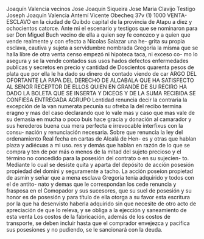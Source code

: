 Joaquín Valencia vecinos
Jose Joaquín Siqueira
Jose Maria Clavijo
Testigo Joseph Joaquín Valencia
Antemí Vicente Obecheq
37v
(1) 1000
VENTA-ESCLAVO
en la ciudad de Quibdo capital de la provincia de Atapu a diez y ochocientos catorce. Ante mi el escenario y testigos que se nominaron para ser Don Miguel Buch vecino de ella a quien soy fe conozco y a quien que
vende realmente y con efecto a Nicolas Salazar una he-
grita su propia esclava, cautiva y sujeta a servidumbre
nombrada Gregoria la misma que se halla libre de otra
venta censo empezó ni hipoteca taca, ni exceso co-
mo lo asegura y se la vende contados sus usos hados defectos enfermedades publicas y secretos en precio y cantidad de Doscientos quarenta pesos de plata que por ella le ha dado su dinero de contado viendo de car
ARGO DEL OFORTANTE LA PAPA DEL DERECHO DE ALCABALA QUE
HA SATISFECTO AL SENOR RECEPTOR DE ELLOS QUIEN EN GRANDE
DE SU RECIRO HA DADO LA BOLETA QUE SE INSERTA Y DICEOS
Y DE LA SUMA RECIBIDA SE CONFIESA ENTREGADA AGRUPO
Lentidad renuncia decir la contraria la excepción de la van numerata pecunia su ofreba la del recibo termina eragno y mas del caso declarando que lo vale mas y caso que mas vale de su demasia en mucha o poco buis hace
gracia y donación al camarador y sus herederos buena cua mera perfecta e irrevocable interfixus con la consu- nación y renunciación necesaria. Sobre que renuncia la ley del ordenamiento Real fecha en cartas de Alcalá de Hen- es y otras que hablan plaza y adiécuas a mi uso.
res y demás que hablan en razón de lo que se compra y ten de por más o menos de la mitad del sujeto precioso y el término no concedido para la posesión del contrato o en su sujecien- to. Mediante lo cual se desiste quita y aparta del depósito de acción posesión propiedad del domini y seguramente a tacho.
La acción poseíon propietad de asmin y señar que a mena esclava Gregoria tenia adquirido y todos con el de antito- nato y demas que le correspondan los cede renuncia y frasposa en el Comopador y sus sucesores, que su suel de posesión y su honor es
de posesión y para título de ella otorga a su favor esta escritura por la que ha desenvisto haberla adquirido sin que necesite de otro acto de apreciación de que lo releva, y se obliga a la ejección y saneamiento de esta venta
Los costos de la fabricación, además de los costos de transporte, se deben incluir hasta que el comprador envejezca y pacifica sus posesiones y no pudiendo, se le sancionará con la deuda.